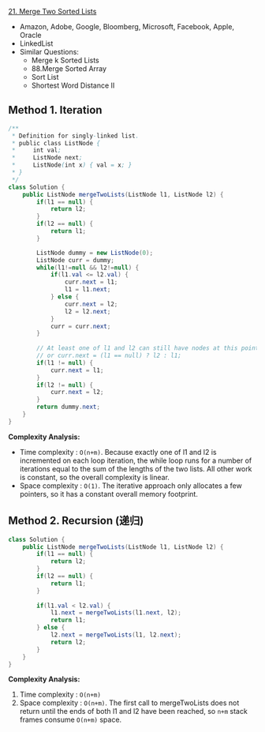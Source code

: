 [21. Merge Two Sorted Lists](https://leetcode.com/problems/merge-two-sorted-lists/)

* Amazon, Adobe, Google, Bloomberg, Microsoft, Facebook, Apple, Oracle
* LinkedList
* Similar Questions:
    * Merge k Sorted Lists
    * 88.Merge Sorted Array
    * Sort List
    * Shortest Word Distance II
    

## Method 1. Iteration
```java
/**
 * Definition for singly-linked list.
 * public class ListNode {
 *     int val;
 *     ListNode next;
 *     ListNode(int x) { val = x; }
 * }
 */
class Solution {
    public ListNode mergeTwoLists(ListNode l1, ListNode l2) {
        if(l1 == null) {
            return l2;
        }
        if(l2 == null) {
            return l1;
        }

        ListNode dummy = new ListNode(0);
        ListNode curr = dummy;
        while(l1!=null && l2!=null) {
            if(l1.val <= l2.val) {
                curr.next = l1;
                l1 = l1.next;
            } else {
                curr.next = l2;
                l2 = l2.next;
            }
            curr = curr.next;
        }
    
        // At least one of l1 and l2 can still have nodes at this point, so connect the non-null list to the end of the merged list.
        // or curr.next = (l1 == null) ? l2 : l1;
        if(l1 != null) {
            curr.next = l1;
        }
        if(l2 != null) {
            curr.next = l2;
        }
        return dummy.next;
    }
}
```

**Complexity Analysis:**
* Time complexity : `O(n+m)`. Because exactly one of l1 and l2 is incremented on each loop iteration, the while loop runs for a number of iterations equal to the sum of the lengths of the two lists. All other work is constant, so the overall complexity is linear.
* Space complexity : `O(1)`. The iterative approach only allocates a few pointers, so it has a constant overall memory footprint.


## Method 2. Recursion (递归)
```java
class Solution {
    public ListNode mergeTwoLists(ListNode l1, ListNode l2) {
        if(l1 == null) {
            return l2;
        }
        if(l2 == null) {
            return l1;
        }
        
        if(l1.val < l2.val) {
            l1.next = mergeTwoLists(l1.next, l2);
            return l1;
        } else {
            l2.next = mergeTwoLists(l1, l2.next);
            return l2;
        }
    }
}
```

**Complexity Analysis:**
1. Time complexity : `O(n+m)`
2. Space complexity : `O(n+m)`. The first call to mergeTwoLists does not return until the ends of both l1 and l2 have been reached, so `n+m` stack frames consume `O(n+m)` space.
